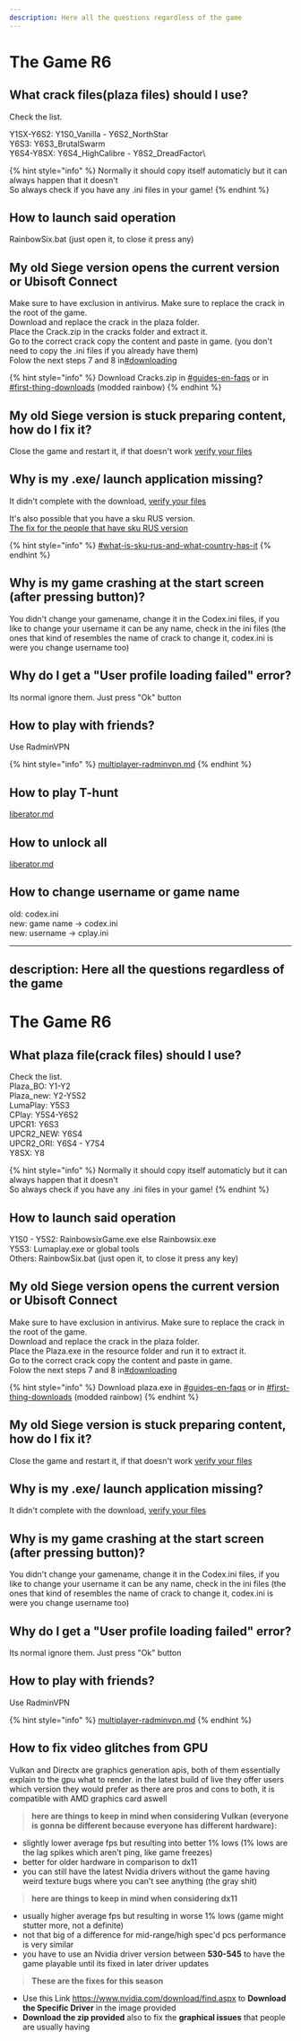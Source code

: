 ```yaml
---
description: Here all the questions regardless of the game
---
```


# The Game R6

## What crack files(plaza files) should I use?

Check the list.

Y1SX-Y6S2: Y1S0\_Vanilla - Y6S2\_NorthStar\
Y6S3: Y6S3\_BrutalSwarm\
Y6S4-Y8SX: Y6S4\_HighCalibre - Y8S2\_DreadFactor\


{% hint style="info" %}
Normally it should copy itself automaticly but it can always happen that it doesn't\
So always check if you have any .ini files in your game!
{% endhint %}

## How to launch said operation

RainbowSix.bat (just open it, to close it press any)

## My old Siege version opens the current version or Ubisoft Connect

Make sure to have exclusion in antivirus. Make sure to replace the crack in the root of the game.\
Download and replace the crack in the plaza folder.\
Place the Crack.zip in the cracks folder and extract it.\
Go to the correct crack copy the content and paste in game. (you don't need to copy the .ini files if you already have them)\
Folow the next steps 7 and 8 in[#downloading](../how-to-download.md#downloading "mention")

{% hint style="info" %}
Download Cracks.zip in [#guides-en-faqs](https://discord.com/channels/1092820800203141130/1092835326692691978) or in [#first-thing-downloads](https://discord.com/channels/783407263141855284/790306702981070868) (modded rainbow)
{% endhint %}

## My old Siege version is stuck preparing content, how do I fix it?

Close the game and restart it, if that doesn't work [verify your files](r6downloader-r6manifest.md#how-do-i-verify-my-game-files-and-what-is-the-meaning-of-verify)

## Why is my .exe/ launch application missing?

It didn't complete with the download, [verify your files](r6downloader-r6manifest.md#how-do-i-verify-my-game-files-and-what-is-the-meaning-of-verify)

It's also possible that you have a sku RUS version.\
[The fix for the people that have sku RUS version](https://discord.com/channels/1092820800203141130/1110165219172433922)

{% hint style="info" %}
[#what-is-sku-rus-and-what-country-has-it](r6downloader-r6manifest.md#what-is-sku-rus-and-what-country-has-it "mention")
{% endhint %}

## Why is my game crashing at the start screen (after pressing button)?

You didn't change your gamename, change it in the Codex.ini files, if you like to change your username it can be any name, check in the ini files (the ones that kind of resembles the name of crack to change it, codex.ini is were you change username too)

## Why do I get a "User profile loading failed" error?

Its normal ignore them. Just press "Ok" button

## How to play with friends?

Use RadminVPN

{% hint style="info" %}
[multiplayer-radminvpn.md](multiplayer-radminvpn.md "mention")
{% endhint %}

## How to play T-hunt

[liberator.md](liberator.md "mention")

## How to unlock all

[liberator.md](liberator.md "mention")

## How to change username or game name

old: codex.ini\
new: game name -> codex.ini\
new: username -> cplay.ini

---
description: Here all the questions regardless of the game
---

# The Game R6

## What plaza file(crack files) should I use?

Check the list.\
&#x20;Plaza\_BO: Y1-Y2\
Plaza\_new: Y2-Y5S2\
LumaPlay: Y5S3\
CPlay: Y5S4-Y6S2\
UPCR1: Y6S3\
UPCR2\_NEW: Y6S4\
UPCR2\_ORI: Y6S4 - Y7S4\
Y8SX: Y8

{% hint style="info" %}
Normally it should copy itself automaticly but it can always happen that it doesn't\
So always check if you have any .ini files in your game!
{% endhint %}

## How to launch said operation

Y1S0 - Y5S2: RainbowsixGame.exe else Rainbowsix.exe\
Y5S3: Lumaplay.exe or global tools\
Others: RainbowSix.bat (just open it, to close it press any key)

## My old Siege version opens the current version or Ubisoft Connect

Make sure to have exclusion in antivirus. Make sure to replace the crack in the root of the game.\
Download and replace the crack in the plaza folder.\
Place the Plaza.exe in the resource folder and run it to extract it.\
Go to the correct crack copy the content and paste in game.\
Folow the next steps 7 and 8 in[#downloading](../how-to-download.md#downloading "mention")

{% hint style="info" %}
Download plaza.exe in [#guides-en-faqs](https://discord.com/channels/1092820800203141130/1092835326692691978) or in [#first-thing-downloads](https://discord.com/channels/783407263141855284/790306702981070868) (modded rainbow)
{% endhint %}

## My old Siege version is stuck preparing content, how do I fix it?

Close the game and restart it, if that doesn't work [verify your files](r6downloader-r6manifest.md#how-do-i-verify-my-game-files-and-what-is-the-meaning-of-verify)

## Why is my .exe/ launch application missing?

It didn't complete with the download, [verify your files](r6downloader-r6manifest.md#how-do-i-verify-my-game-files-and-what-is-the-meaning-of-verify)

## Why is my game crashing at the start screen (after pressing button)?

You didn't change your gamename, change it in the Codex.ini files, if you like to change your username it can be any name, check in the ini files (the ones that kind of resembles the name of crack to change it, codex.ini is were you change username too)

## Why do I get a "User profile loading failed" error?

Its normal ignore them. Just press "Ok" button

## How to play with friends?

Use RadminVPN

{% hint style="info" %}
[multiplayer-radminvpn.md](multiplayer-radminvpn.md "mention")
{% endhint %}


## How to fix video glitches from GPU
Vulkan and Directx are graphics generation apis, both of them essentially explain to the gpu what to render. in the latest build of live they offer users which version they would prefer as there are pros and cons to both, it is compatible with AMD graphics card aswell

> **here are things to keep in mind when considering Vulkan (everyone is gonna be different because everyone has different hardware):**

- slightly lower average fps but resulting into better 1% lows (1% lows are the lag spikes which aren't ping, like game freezes)
- better for older hardware in comparison to dx11
- you can still have the latest Nvidia drivers without the game having weird texture bugs where you can't see anything (the gray shit)

> **here are things to keep in mind when considering dx11**

- usually higher average fps but resulting in worse 1% lows (game might stutter more, not a definite)
- not that big of a difference for mid-range/high spec'd pcs performance is very similar
- you have to use an Nvidia driver version between **530-545** to have the game playable until its fixed in later driver updates

> **These are the fixes for this season**

- Use this Link https://www.nvidia.com/download/find.aspx to **Download the Specific Driver** in the image provided
- **Download the zip provided** also to fix the **graphical issues** that people are usually having
